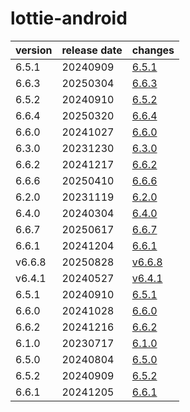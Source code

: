 # lottie-android	


|version|release date|changes|
|---|---|---|
|6.5.1|20240909|[6.5.1](./6.5.1-20240909.md)|
|6.6.3|20250304|[6.6.3](./6.6.3-20250304.md)|
|6.5.2|20240910|[6.5.2](./6.5.2-20240910.md)|
|6.6.4|20250320|[6.6.4](./6.6.4-20250320.md)|
|6.6.0|20241027|[6.6.0](./6.6.0-20241027.md)|
|6.3.0|20231230|[6.3.0](./6.3.0-20231230.md)|
|6.6.2|20241217|[6.6.2](./6.6.2-20241217.md)|
|6.6.6|20250410|[6.6.6](./6.6.6-20250410.md)|
|6.2.0|20231119|[6.2.0](./6.2.0-20231119.md)|
|6.4.0|20240304|[6.4.0](./6.4.0-20240304.md)|
|6.6.7|20250617|[6.6.7](./6.6.7-20250617.md)|
|6.6.1|20241204|[6.6.1](./6.6.1-20241204.md)|
|v6.6.8|20250828|[v6.6.8](./v6.6.8-20250828.md)|
|v6.4.1|20240527|[v6.4.1](./v6.4.1-20240527.md)|
|6.5.1|20240910|[6.5.1](./6.5.1-20240910.md)|
|6.6.0|20241028|[6.6.0](./6.6.0-20241028.md)|
|6.6.2|20241216|[6.6.2](./6.6.2-20241216.md)|
|6.1.0|20230717|[6.1.0](./6.1.0-20230717.md)|
|6.5.0|20240804|[6.5.0](./6.5.0-20240804.md)|
|6.5.2|20240909|[6.5.2](./6.5.2-20240909.md)|
|6.6.1|20241205|[6.6.1](./6.6.1-20241205.md)|
